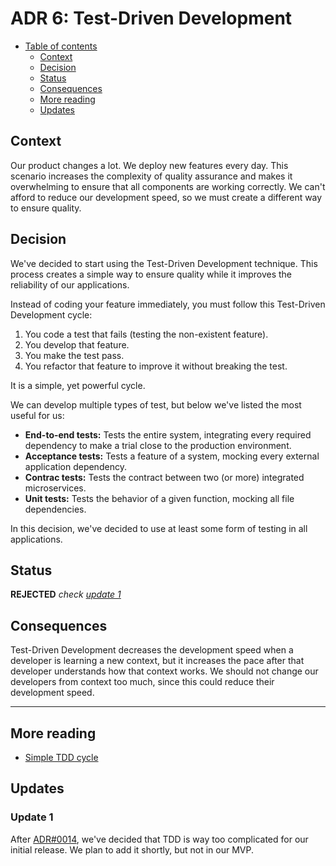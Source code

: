 # ADR 6: Test-Driven Development

* [Table of contents](#)
  * [Context](#context)
  * [Decision](#decision)
  * [Status](#status)
  * [Consequences](#consequences)
  * [More reading](#more-reading)
  * [Updates](#updates)

## Context

Our product changes a lot. We deploy new features every day. This scenario increases the complexity of quality assurance and makes it overwhelming to ensure that all components are working correctly. We can't afford to reduce our development speed, so we must create a different way to ensure quality.

## Decision

We've decided to start using the Test-Driven Development technique. This process creates a simple way to ensure quality while it improves the reliability of our applications.

Instead of coding your feature immediately, you must follow this Test-Driven Development cycle:
1. You code a test that fails (testing the non-existent feature).
2. You develop that feature.
3. You make the test pass.
4. You refactor that feature to improve it without breaking the test.

It is a simple, yet powerful cycle.

We can develop multiple types of test, but below we've listed the most useful for us:

* **End-to-end tests:** Tests the entire system, integrating every required dependency to make a trial close to the production environment.
* **Acceptance tests:** Tests a feature of a system, mocking every external application dependency.
* **Contrac tests:** Tests the contract between two (or more) integrated microservices.
* **Unit tests:** Tests the behavior of a given function, mocking all file dependencies.

In this decision, we've decided to use at least some form of testing in all applications.

## Status

**REJECTED** _check [update 1](#update-1)_

## Consequences

Test-Driven Development decreases the development speed when a developer is learning a new context, but it increases the pace after that developer understands how that context works. We should not change our developers from context too much, since this could reduce their development speed.

---

## More reading

* [Simple TDD cycle](https://www.devmedia.com.br/test-driven-development-tdd-simples-e-pratico/18533)

## Updates

### Update 1

After [ADR#0014](0014-reducing-initial-complexity.md), we've decided that TDD is way too complicated for our initial release. We plan to add it shortly, but not in our MVP.
